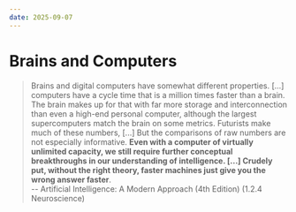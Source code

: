 ```yaml
---
date: 2025-09-07
---
```


# Brains and Computers

> Brains and digital computers have somewhat different properties. [...] computers have a cycle time that is a million times faster than a brain. The brain makes up for that with far more storage and interconnection than even a high-end personal computer, although the largest supercomputers match the brain on some metrics. Futurists make much of these numbers, [...] But the comparisons of raw numbers are not especially informative. **Even with a computer of virtually unlimited capacity, we still require further conceptual breakthroughs in our understanding of intelligence. [...] Crudely put, without the right theory, faster machines just give you the wrong answer faster**.  
-- Artificial Intelligence: A Modern Approach (4th Edition) (1.2.4 Neuroscience)

